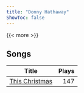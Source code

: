 ```yaml
---
title: "Donny Hathaway"
ShowToc: false
---
```


{{< more >}}

## Songs
Title | Plays 
----- | -----: 
[This Christmas](/songs/this-christmas) | 147

